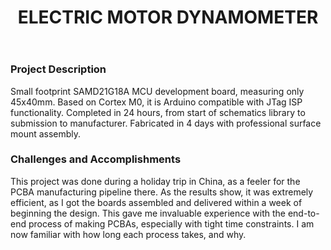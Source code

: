 ﻿---
layout: default
title: ELECTRIC MOTOR DYNAMOMETER
category: portfolio
modal-id: 11
vid1: null
vid2: null
img: Dyno/dyno.jpg
img2: Dyno/label.jpg 
img3: Dyno/side_view.jpg 
img4: Dyno/parts.jpg 
img5: Dyno/dyno8.jpg 
project-date: 2017
languages:
- C++
- Python
concepts:
- Human Robot Interaction
- Computer Vision
- Robot Manipulators
- Electrical Design
tools:
- Autodesk Inventor
- Linux
- Open CV
---

### Project Description

Small footprint SAMD21G18A MCU development board, measuring only 45x40mm. Based on Cortex M0, it is Arduino compatible with JTag ISP functionality. Completed in 24 hours, from start of schematics library to submission to manufacturer. Fabricated in 4 days with professional surface mount assembly.

### Challenges and Accomplishments

This project was done during a holiday trip in China, as a feeler for the PCBA manufacturing pipeline there. As the results show, it was extremely efficient, as I got the boards assembled and delivered within a week of beginning the design. This gave me invaluable experience with the end-to-end process of making PCBAs, especially with tight time constraints. I am now familiar with how long each process takes, and why.
